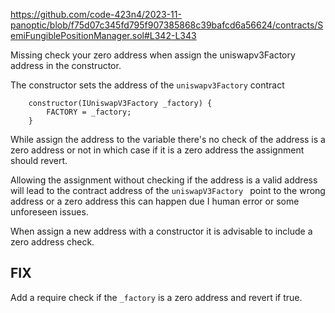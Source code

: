 https://github.com/code-423n4/2023-11-panoptic/blob/f75d07c345fd795f907385868c39bafcd6a56624/contracts/SemiFungiblePositionManager.sol#L342-L343

Missing check your zero address when assign the uniswapv3Factory address in the constructor.


The constructor sets the address of the `uniswapv3Factory` contract 

```
    constructor(IUniswapV3Factory _factory) {
        FACTORY = _factory;
    }
```
While assign the address to the variable there's no check of the address is a zero address or not in which case if it is a zero address the assignment should revert.

Allowing the assignment without checking if the address is a valid address will lead to the contract address of the `uniswapV3Factory ` point to the wrong address or a zero address this can happen due I human error or some unforeseen issues.

When assign a new address with a constructor it is advisable to include a zero address check.

## FIX 
Add a require check if the `_factory` is a zero address and revert if true.